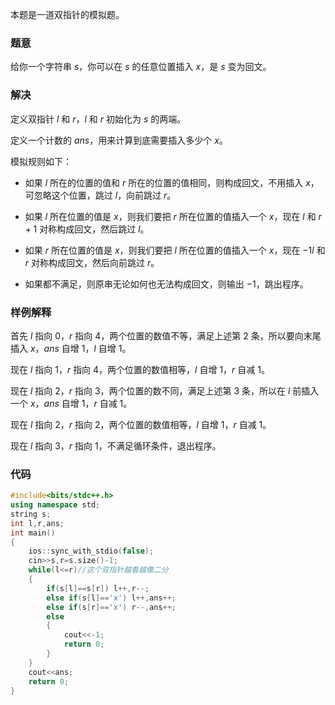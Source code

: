 本题是一道双指针的模拟题。

### 题意

给你一个字符串 $s$，你可以在 $s$ 的任意位置插入 $x$，是 $s$ 变为回文。

### 解决

定义双指针 $l$ 和 $r$，$l$ 和 $r$ 初始化为 $s$ 的两端。

定义一个计数的 $ans$，用来计算到底需要插入多少个 $x$。

模拟规则如下：

- 如果 $l$ 所在的位置的值和 $r$ 所在的位置的值相同，则构成回文，不用插入 $x$，可忽略这个位置，跳过 $l$，向前跳过 $r$。

- 如果 $l$ 所在位置的值是 $x$，则我们要把 $r$ 所在位置的值插入一个 $x$，现在 $l$ 和 $r+1$ 对称构成回文，然后跳过 $l$。

- 如果 $r$ 所在位置的值是 $x$，则我们要把 $l$ 所在位置的值插入一个 $x$，现在 $-1l$ 和 $r$ 对称构成回文，然后向前跳过 $r$。

- 如果都不满足，则原串无论如何也无法构成回文，则输出 $-1$，跳出程序。

### 样例解释

首先 $l$ 指向 $0$，$r$ 指向 $4$，两个位置的数值不等，满足上述第 $2$ 条，所以要向末尾插入 $x$，$ans$ 自增 $1$，$l$ 自增 $1$。

现在 $l$ 指向 $1$，$r$ 指向 $4$，两个位置的数值相等，$l$ 自增 $1$，$r$ 自减 $1$。

现在 $l$ 指向 $2$，$r$ 指向 $3$，两个位置的数不同，满足上述第 $3$ 条，所以在 $l$ 前插入一个 $x$，$ans$ 自增 $1$，$r$ 自减 $1$。

现在 $l$ 指向 $2$，$r$ 指向 $2$，两个位置的数值相等，$l$ 自增 $1$，$r$ 自减 $1$。

现在 $l$ 指向 $3$，$r$ 指向 $1$，不满足循环条件，退出程序。

### 代码

```cpp
#include<bits/stdc++.h>
using namespace std;
string s;
int l,r,ans;
int main()
{
	ios::sync_with_stdio(false);
	cin>>s,r=s.size()-1;
	while(l<=r)//这个双指针越看越像二分 
	{
		if(s[l]==s[r]) l++,r--;
		else if(s[l]=='x') l++,ans++;
		else if(s[r]=='x') r--,ans++;
		else
		{
			cout<<-1;
			return 0;
		}
	}
	cout<<ans;
	return 0;
}
```
